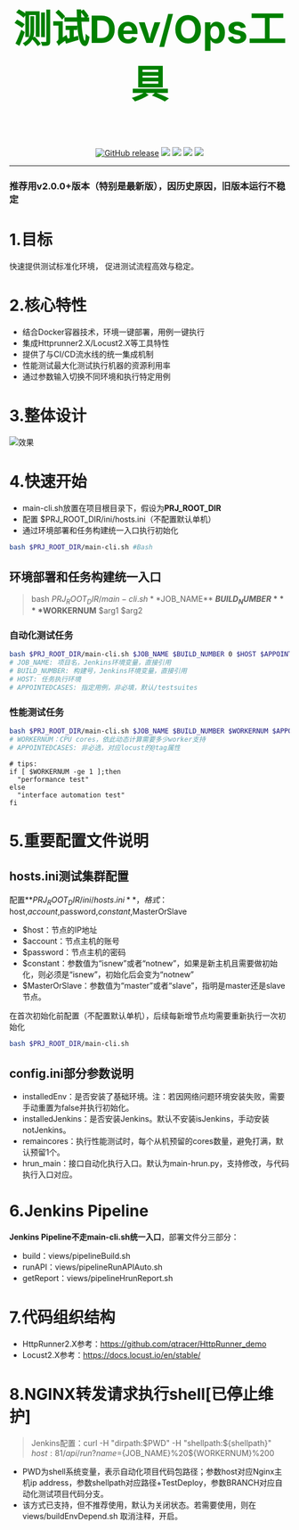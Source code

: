<h3 align="center"><p style="color: green;font-weight: bold; font-size: 68px;">测试Dev/Ops工具</p></h3>
<p align="center">
  <a href="https://github.com/qtracer/TestDeploy/releases"><img src="https://img.shields.io/github/v/release/qtracer/TestDeploy" alt="GitHub release"></a>
  <a href="https://www.linux.org/"><img src="https://img.shields.io/badge/Language-Bash | Python3-blue.svg"></a>
  <a href="https://github.com/qtracer/TestDeploy"><img src="https://img.shields.io/badge/System-Centos 7 | Ubuntu-red.svg"></a>
  <a href="https://github.com/qtracer/TestDeploy"><img src="https://img.shields.io/badge/Privileges-root | sudo-green.svg"></a>
  <a href="https://blog.csdn.net/qq_24601279/article/details/122942046"><img src="https://img.shields.io/badge/Desc-CSDN-green.svg"></a>
  
<!--   <a href="https://github.com/qtracer/TestDeploy"><img src="https://img.shields.io/github/stars/qtracer/TestDeploy?color=%23D0A20D&style=flat-square" alt="Stars"></a>
  <a href="https://github.com/qtracer/TestDeploy"><img src="https://img.shields.io/github/forks/qtracer/TestDeploy?color=%230ACB84&style=flat-square" alt="Forks"></a> -->
</p>
<hr />

### 推荐用v2.0.0+版本（特别是最新版），因历史原因，旧版本运行不稳定

# 1.目标
快速提供测试标准化环境，
促进测试流程高效与稳定。

# 2.核心特性
* 结合Docker容器技术，环境一键部署，用例一键执行
* 集成Httprunner2.X/Locust2.X等工具特性
* 提供了与CI/CD流水线的统一集成机制
* 性能测试最大化测试执行机器的资源利用率
* 通过参数输入切换不同环境和执行特定用例
  
# 3.整体设计
![效果](https://github.com/qtracer/TestDeploy/blob/main/data/%E8%BF%90%E7%BB%B4%E5%B9%B3%E5%8F%B0%E6%9E%B6%E6%9E%84%E5%9B%BE00.png)

# 4.快速开始
* main-cli.sh放置在项目根目录下，假设为**PRJ_ROOT_DIR**
* 配置 $PRJ_ROOT_DIR/ini/hosts.ini（不配置默认单机）
* 通过环境部署和任务构建统一入口执行初始化
```Bash 
bash $PRJ_ROOT_DIR/main-cli.sh #Bash
```

## 环境部署和任务构建统一入口
> bash $PRJ_ROOT_DIR/main-cli.sh **$JOB_NAME** **$BUILD_NUMBER** **$WORKERNUM** $arg1 $arg2

### 自动化测试任务
```Bash 
bash $PRJ_ROOT_DIR/main-cli.sh $JOB_NAME $BUILD_NUMBER 0 $HOST $APPOINTEDCASES
# JOB_NAME: 项目名，Jenkins环境变量，直接引用
# BUILD_NUMBER: 构建号，Jenkins环境变量，直接引用
# HOST: 任务执行环境
# APPOINTEDCASES: 指定用例，非必填，默认/testsuites
```

### 性能测试任务
```Bash 
bash $PRJ_ROOT_DIR/main-cli.sh $JOB_NAME $BUILD_NUMBER $WORKERNUM $APPOINTEDCASES
# WORKERNUM：CPU cores，依此动态计算需要多少worker支持
# APPOINTEDCASES: 非必选，对应locust的@tag属性
```
```
# tips:
if [ $WORKERNUM -ge 1 ];then
  "performance test"
else
  "interface automation test"
fi
```

# 5.重要配置文件说明
## hosts.ini测试集群配置
配置**$PRJ_ROOT_DIR/ini/hosts.ini**，格式：$host,$account,$password,$constant,$MasterOrSlave

* $host：节点的IP地址
* $account：节点主机的账号
* $password：节点主机的密码
* $constant：参数值为“isnew”或者“notnew”，如果是新主机且需要做初始化，则必须是“isnew”，初始化后会变为“notnew”
* $MasterOrSlave：参数值为“master”或者“slave”，指明是master还是slave节点。

在首次初始化前配置（不配置默认单机），后续每新增节点均需要重新执行一次初始化
```Bash
bash $PRJ_ROOT_DIR/main-cli.sh
```

## config.ini部分参数说明
* installedEnv：是否安装了基础环境。注：若因网络问题环境安装失败，需要手动重置为false并执行初始化。
* installedJenkins：是否安装Jenkins。默认不安装isJenkins，手动安装notJenkins。
* remaincores：执行性能测试时，每个从机预留的cores数量，避免打满，默认预留1个。
* hrun_main：接口自动化执行入口。默认为main-hrun.py，支持修改，与代码执行入口对应。

# 6.Jenkins Pipeline
**Jenkins Pipeline不走main-cli.sh统一入口**，部署文件分三部分：
* build：views/pipelineBuild.sh
* runAPI：views/pipelineRunAPIAuto.sh
* getReport：views/pipelineHrunReport.sh

# 7.代码组织结构
* HttpRunner2.X参考：https://github.com/qtracer/HttpRunner_demo
* Locust2.X参考：https://docs.locust.io/en/stable/

# 8.NGINX转发请求执行shell[已停止维护]
> Jenkins配置：curl -H "dirpath:$PWD" -H "shellpath:${shellpath}" ${host}:81/api/run?name=${JOB_NAME}%20${WORKERNUM}%200
* PWD为shell系统变量，表示自动化项目代码包路径；参数host对应Nginx主机ip address，参数shellpath对应路径+TestDeploy，参数BRANCH对应自动化测试项目代码分支。
* 该方式已支持，但不推荐使用，默认为关闭状态。若需要使用，则在views/buildEnvDepend.sh 取消注释，开启。
